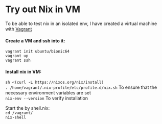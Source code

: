 # Try out Nix in VM

To be able to test nix in an isolated env, I have created a virtual machine with [Vagrant](https://www.vagrantup.com/)

#### Create a VM and ssh into it:
`vagrant init ubuntu/bionic64`    
`vagrant up`  
`vagrant ssh`  

#### Install nix in VM:
`sh <(curl -L https://nixos.org/nix/install)`   
`. /home/vagrant/.nix-profile/etc/profile.d/nix.sh` To ensure that the necessary environment variables are set  
`nix-env --version` To verify installation

Start the by shell.nix:  
`cd /vagrant/`  
`nix-shell`
